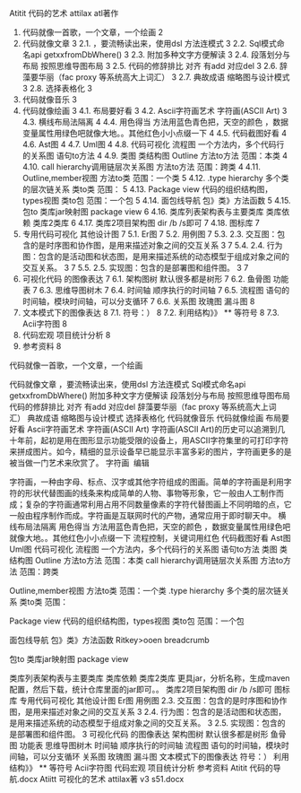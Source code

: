 Atitit 代码的艺术 attilax atl著作

1. 代码就像一首歌，一个文章，一个绘画	2
2. 代码就像文章	3
2.1. ，要流畅读出来，使用dsl 方法连模式	3
2.2. Sql模式命名api getxxfromDbWhere()	3
2.3. 附加多种文字方便解读	3
2.4. 段落划分与布局 按照思维导图布局	3
2.5. 代码的修辞排比 对齐 有add 对应del	3
2.6. 辞藻要华丽（fac proxy 等系统高大上词汇）	3
2.7. 典故成语  缩略图与设计模式	3
2.8. 选择表格化	3
3. 代码就像音乐	3
4. 代码就像绘画	3
4.1. 布局要好看	3
4.2. Ascii字符画艺术  字符画(ASCII Art)	3
4.3. 横线布局法隔离	4
4.4. 用色得当 方法用蓝色青色把，天空的颜色 ，数据变量属性用绿色吧就像大地。。其他红色小小点缀一下	4
4.5. 代码截图好看	4
4.6. Ast图	4
4.7. Uml图	4
4.8. 代码可视化  流程图  一个方法内，多个代码行的关系图 语句to方法	4
4.9. 类图 类结构图 Outline   方法to方法 范围：本类	4
4.10. call hierarchy调用链层次关系图  方法to方法 范围：跨类	4
4.11. Outline,member视图 方法to类   范围：一个类	5
4.12. .type hierarchy 多个类的层次链关系 类to类 范围：	5
4.13. Package view 代码的组织结构图，types视图   类to包  范围：一个包	5
4.14. 面包线导航 包》类》方法函数	5
4.15. 包to 类库jar映射图  package view	6
4.16. 类库列表架构表与主要类库 类库依赖  类库2类库	6
4.17. 类库2项目架构图  dir /b /s即可	7
4.18. 图标库	7
5. 专用代码可视化 其他设计图	7
5.1. Er图	7
5.2. 用例图	7
5.3. 2.3. 交互图：包含的是时序图和协作图，是用来描述对象之间的交互关系	3	7
5.4. 2.4. 行为图：包含的是活动图和状态图，是用来描述系统的动态模型于组成对象之间的交互关系。	3	7
5.5. 2.5. 实现图：包含的是部署图和组件图。	3	7
6. 可视化代码 的图像表达	7
6.1. 架构图树 默认很多都是树形	7
6.2. 鱼骨图  功能表	7
6.3. 思维导图树木	7
6.4. 时间轴 顺序执行的时间轴	7
6.5. 流程图 语句的时间轴，模块时间轴，可以分支循环	7
6.6. 关系图  玫瑰图 漏斗图	8
7. 文本模式下的图像表达	8
7.1. 符号：）	8
7.2. 利用结构》》  ** 等符号	8
7.3. Acii字符图	8
8. 代码宏观  项目统计分析	8
9. 参考资料	8

代码就像一首歌，一个文章，一个绘画


代码就像文章
，要流畅读出来，使用dsl 方法连模式
Sql模式命名api getxxfromDbWhere()
附加多种文字方便解读
段落划分与布局 按照思维导图布局
代码的修辞排比 对齐 有add 对应del
 辞藻要华丽（fac proxy 等系统高大上词汇）
典故成语  缩略图与设计模式
选择表格化
代码就像音乐
代码就像绘画
布局要好看
Ascii字符画艺术  字符画(ASCII Art)
字符画(ASCII Art)的历史可以追溯到几十年前，起初是用在图形显示功能受限的设备上，用ASCII字符集里的可打印字符来拼成图片。如今，精细的显示设备早已能显示丰富多彩的图片，字符画更多的是被当做一门艺术来欣赏了。
字符画
 编辑

字符画，一种由字母、标点、汉字或其他字符组成的图画。简单的字符画是利用字符的形状代替图画的线条来构成简单的人物、事物等形象，它一般由人工制作而成；复杂的字符画通常利用占用不同数量像素的字符代替图画上不同明暗的点，它一般由程序制作而成。字符画是互联网时代的产物，通常应用于即时聊天中。
横线布局法隔离
用色得当 方法用蓝色青色把，天空的颜色 ，数据变量属性用绿色吧就像大地。。其他红色小小点缀一下
流程控制，关键词用红色
代码截图好看
Ast图
Uml图
代码可视化  流程图  一个方法内，多个代码行的关系图 语句to方法
类图 类结构图 Outline   方法to方法 范围：本类
call hierarchy调用链层次关系图  方法to方法 范围：跨类

Outline,member视图 方法to类   范围：一个类
.type hierarchy 多个类的层次链关系 类to类 范围： 

Package view 代码的组织结构图，types视图   类to包  范围：一个包


面包线导航 包》类》方法函数
Ritkey>ooen breadcrumb



包to 类库jar映射图  package view

类库列表架构表与主要类库 类库依赖  类库2类库
更具jar，分析名称，生成maven 配置，然后下载，统计仓库里面的jar即可。。
类库2项目架构图  dir /b /s即可
图标库
专用代码可视化 其他设计图
Er图 
用例图
2.3. 交互图：包含的是时序图和协作图，是用来描述对象之间的交互关系	3
2.4. 行为图：包含的是活动图和状态图，是用来描述系统的动态模型于组成对象之间的交互关系。	3
2.5. 实现图：包含的是部署图和组件图。	3
可视化代码 的图像表达
架构图树 默认很多都是树形
鱼骨图  功能表
思维导图树木
时间轴 顺序执行的时间轴
流程图 语句的时间轴，模块时间轴，可以分支循环 
关系图  玫瑰图 漏斗图
文本模式下的图像表达
符号：）
利用结构》》  ** 等符号
Acii字符图
代码宏观  项目统计分析
参考资料
Atitit 代码的导航.docx
Atiitt  可视化的艺术 attilax著 v3 s51.docx

